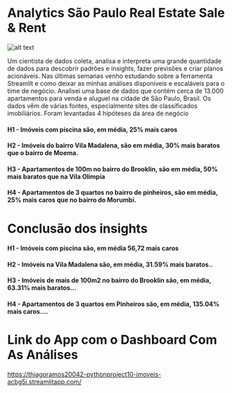 # Analytics São Paulo Real Estate Sale & Rent
![alt text](https://www.jalucrei.com.br/wp-content/uploads/2016/11/imoveiss.jpeg)

Um cientista de dados coleta, analisa e interpreta uma grande quantidade de dados para descobrir padrões e insights, fazer previsões e criar planos acionáveis. 
Nas últimas semanas venho estudando sobre a ferramenta Streamlit e como deixar as minhas análises disponíveis e escaláveis para o time de negócio.
Analisei uma base de dados que contém cerca de 13.000 apartamentos para venda e aluguel na cidade de São Paulo, Brasil. Os dados vêm de várias fontes, especialmente sites de classificados imobiliários.
Foram levantadas 4 hipóteses da área de negócio
#### H1 - Imóveis com piscina são, em média, 25% mais caros
#### H2 - Imóveis do bairro Vila Madalena, são em média, 30% mais baratos que o bairro de Moema.
#### H3 - Apartamentos de 100m no bairro do Brooklin, são em média, 50% mais baratos que na Vila Olímpia
#### H4 - Apartamentos de 3 quartos no bairro de pinheiros, são em média, 25% mais caros que no bairro do Morumbi.

# Conclusão dos insights
#### H1 - Imóveis com piscina são, em média 56,72 mais caros

#### H2 - Imóveis na Vila Madalena são, em média, 31.59% mais baratos..

#### H3 - Imóveis de mais de 100m2 no bairro do Brooklin são, em média, 63.31% mais baratos...

#### H4 - Apartamentos de 3 quartos em Pinheiros são, em média, 135.04% mais caros....

# Link do App com o Dashboard Com As Análises
https://thiagoramos20042-pythonproject10-imoveis-acbg5i.streamlitapp.com/
